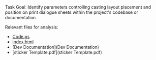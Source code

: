 Task Goal: Identify parameters controlling casting layout placement and position on print dialogue sheets within the project's codebase or documentation.

Relevant files for analysis:
- [Code.gs](Code.gs)
- [index.html](index.html)
- [Dev Documentation](Dev Documentation)
- [sticker Template.pdf](sticker Template.pdf)